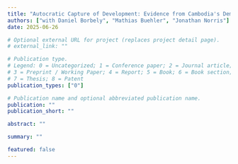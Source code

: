 ```yaml
---
title: "Autocratic Capture of Development: Evidence from Cambodia's Demining Campaig"
authors: ["with Daniel Borbely", "Mathias Buehler", "Jonathan Norris"] 
date: 2025-06-26

# Optional external URL for project (replaces project detail page).
# external_link: ""

# Publication type.
# Legend: 0 = Uncategorized; 1 = Conference paper; 2 = Journal article;
# 3 = Preprint / Working Paper; 4 = Report; 5 = Book; 6 = Book section;
# 7 = Thesis; 8 = Patent
publication_types: ["0"]

# Publication name and optional abbreviated publication name.
publication: ""
publication_short: ""

abstract: ""

summary: ""

featured: false
---
```

